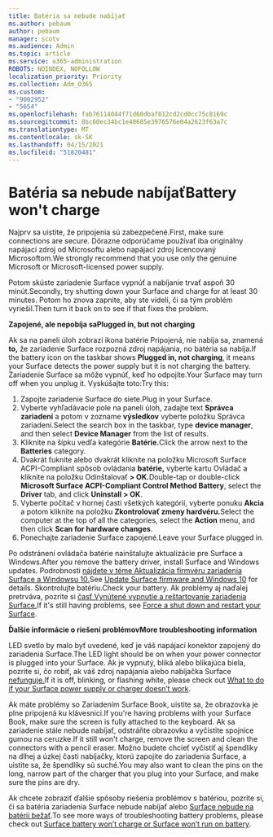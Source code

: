 ```yaml
---
title: Batéria sa nebude nabíjať
ms.author: pebaum
author: pebaum
manager: scotv
ms.audience: Admin
ms.topic: article
ms.service: o365-administration
ROBOTS: NOINDEX, NOFOLLOW
localization_priority: Priority
ms.collection: Adm_O365
ms.custom:
- "9002952"
- "5654"
ms.openlocfilehash: fab76114044f71d60dbaf812cd2cd0cc75c8169c
ms.sourcegitcommit: 8bc60ec34bc1e40685e3976576e04a2623f63a7c
ms.translationtype: MT
ms.contentlocale: sk-SK
ms.lasthandoff: 04/15/2021
ms.locfileid: "51820481"
---
```

# <a name="battery-wont-charge"></a><span data-ttu-id="3fc4f-102">Batéria sa nebude nabíjať</span><span class="sxs-lookup"><span data-stu-id="3fc4f-102">Battery won't charge</span></span>

<span data-ttu-id="3fc4f-103">Najprv sa uistite, že pripojenia sú zabezpečené.</span><span class="sxs-lookup"><span data-stu-id="3fc4f-103">First, make sure connections are secure.</span></span> <span data-ttu-id="3fc4f-104">Dôrazne odporúčame používať iba originálny napájací zdroj od Microsoftu alebo napájací zdroj licencovaný Microsoftom.</span><span class="sxs-lookup"><span data-stu-id="3fc4f-104">We strongly recommend that you use only the genuine Microsoft or Microsoft-licensed power supply.</span></span>

<span data-ttu-id="3fc4f-105">Potom skúste zariadenie Surface vypnúť a nabíjanie trvať aspoň 30 minút.</span><span class="sxs-lookup"><span data-stu-id="3fc4f-105">Secondly, try shutting down your Surface and charge for at least 30 minutes.</span></span> <span data-ttu-id="3fc4f-106">Potom ho znova zapnite, aby ste videli, či sa tým problém vyriešil.</span><span class="sxs-lookup"><span data-stu-id="3fc4f-106">Then turn it back on to see if that fixes the problem.</span></span>

<span data-ttu-id="3fc4f-107">**Zapojené, ale nepobíja sa**</span><span class="sxs-lookup"><span data-stu-id="3fc4f-107">**Plugged in, but not charging**</span></span>

<span data-ttu-id="3fc4f-108">Ak sa na paneli úloh zobrazí ikona batérie Pripojená, nie nabíja sa, znamená **to,** že zariadenie Surface rozpozná zdroj napájania, no batéria sa nabíja.</span><span class="sxs-lookup"><span data-stu-id="3fc4f-108">If the battery icon on the taskbar shows **Plugged in, not charging**, it means your Surface detects the power supply but it is not charging the battery.</span></span> <span data-ttu-id="3fc4f-109">Zariadenie Surface sa môže vypnúť, keď ho odpojíte.</span><span class="sxs-lookup"><span data-stu-id="3fc4f-109">Your Surface may turn off when you unplug it.</span></span> <span data-ttu-id="3fc4f-110">Vyskúšajte toto:</span><span class="sxs-lookup"><span data-stu-id="3fc4f-110">Try this:</span></span>

1. <span data-ttu-id="3fc4f-111">Zapojte zariadenie Surface do siete.</span><span class="sxs-lookup"><span data-stu-id="3fc4f-111">Plug in your Surface.</span></span>
2. <span data-ttu-id="3fc4f-112">Vyberte vyhľadávacie pole na paneli úloh, zadajte text **Správca zariadení** a potom v zozname **výsledkov** vyberte položku Správca zariadení.</span><span class="sxs-lookup"><span data-stu-id="3fc4f-112">Select the search box in the taskbar, type **device manager**, and then select **Device Manager** from the list of results.</span></span>
3. <span data-ttu-id="3fc4f-113">Kliknite na šípku vedľa kategórie **Batérie.**</span><span class="sxs-lookup"><span data-stu-id="3fc4f-113">Click the arrow next to the **Batteries** category.</span></span>
4. <span data-ttu-id="3fc4f-114">Dvakrát ťuknite alebo dvakrát kliknite na položku Microsoft Surface  ACPI-Compliant spôsob ovládania **batérie,** vyberte kartu Ovládač a kliknite na položku Odinštalovať **> OK.**</span><span class="sxs-lookup"><span data-stu-id="3fc4f-114">Double-tap or double-click **Microsoft Surface ACPI-Compliant Control Method Battery**, select the **Driver** tab, and click **Uninstall > OK**.</span></span>
5. <span data-ttu-id="3fc4f-115">Vyberte počítač v hornej časti všetkých kategórií, vyberte ponuku **Akcia** a potom kliknite na položku **Zkontrolovať zmeny hardvéru.**</span><span class="sxs-lookup"><span data-stu-id="3fc4f-115">Select the computer at the top of all the categories, select the **Action** menu, and then click **Scan for hardware changes**.</span></span>
6. <span data-ttu-id="3fc4f-116">Ponechajte zariadenie Surface zapojené.</span><span class="sxs-lookup"><span data-stu-id="3fc4f-116">Leave your Surface plugged in.</span></span>

<span data-ttu-id="3fc4f-117">Po odstránení ovládača batérie nainštalujte aktualizácie pre Surface a Windows.</span><span class="sxs-lookup"><span data-stu-id="3fc4f-117">After you remove the battery driver, install Surface and Windows updates.</span></span> <span data-ttu-id="3fc4f-118">Podrobnosti [nájdete v téme Aktualizácia firmvéru zariadenia Surface a Windowsu 10.](https://support.microsoft.com/help/4023505)</span><span class="sxs-lookup"><span data-stu-id="3fc4f-118">See [Update Surface firmware and Windows 10](https://support.microsoft.com/help/4023505) for details.</span></span> <span data-ttu-id="3fc4f-119">Skontrolujte batériu.</span><span class="sxs-lookup"><span data-stu-id="3fc4f-119">Check your battery.</span></span> <span data-ttu-id="3fc4f-120">Ak problémy aj naďalej pretrváva, pozrite si [časť Vynútené vypnutie a reštartovanie zariadenia Surface.](https://support.microsoft.com/help/4036280/surface-force-a-shut-down-and-restart-your-surface)</span><span class="sxs-lookup"><span data-stu-id="3fc4f-120">If it's still having problems, see [Force a shut down and restart your Surface](https://support.microsoft.com/help/4036280/surface-force-a-shut-down-and-restart-your-surface).</span></span>

<span data-ttu-id="3fc4f-121">**Ďalšie informácie o riešení problémov**</span><span class="sxs-lookup"><span data-stu-id="3fc4f-121">**More troubleshooting information**</span></span>

<span data-ttu-id="3fc4f-122">LED svetlo by malo byť uvedené, keď je váš napájací konektor zapojený do zariadenia Surface.</span><span class="sxs-lookup"><span data-stu-id="3fc4f-122">The LED light should be on when your power connector is plugged into your Surface.</span></span> <span data-ttu-id="3fc4f-123">Ak je vypnutý, bliká alebo blikajúca biela, pozrite si, čo robiť, ak váš zdroj napájania alebo nabíjačka Surface [nefunguje.](https://support.microsoft.com/help/4484763/surface-fix-issues-with-your-power-supply)</span><span class="sxs-lookup"><span data-stu-id="3fc4f-123">If it is off, blinking, or flashing white, please check out [What to do if your Surface power supply or charger doesn’t work](https://support.microsoft.com/help/4484763/surface-fix-issues-with-your-power-supply).</span></span> 

<span data-ttu-id="3fc4f-124">Ak máte problémy so Zariadením Surface Book, uistite sa, že obrazovka je plne pripojená ku klávesnici.</span><span class="sxs-lookup"><span data-stu-id="3fc4f-124">If you're having problems with your Surface Book, make sure the screen is fully attached to the keyboard.</span></span> <span data-ttu-id="3fc4f-125">Ak sa zariadenie stále nebude nabíjať, odstráňte obrazovku a vyčistite spojnice gumou na ceruzke.</span><span class="sxs-lookup"><span data-stu-id="3fc4f-125">If it still won't charge, remove the screen and clean the connectors with a pencil eraser.</span></span> <span data-ttu-id="3fc4f-126">Možno budete chcieť vyčistiť aj špendlíky na dlhej a úzkej časti nabíjačky, ktorú zapojite do zariadenia Surface, a uistite sa, že špendlíky sú suché.</span><span class="sxs-lookup"><span data-stu-id="3fc4f-126">You may also want to clean the pins on the long, narrow part of the charger that you plug into your Surface, and make sure the pins are dry.</span></span>

<span data-ttu-id="3fc4f-127">Ak chcete zobraziť ďalšie spôsoby riešenia problémov s batériou, pozrite si, či sa batéria zariadenia Surface nebude nabíjať alebo [Surface nebude na batérii bežať](https://support.microsoft.com/help/4023536/surface-surface-battery-wont-charge).</span><span class="sxs-lookup"><span data-stu-id="3fc4f-127">To see more ways of troubleshooting battery problems, please check out [Surface battery won’t charge or Surface won’t run on battery](https://support.microsoft.com/help/4023536/surface-surface-battery-wont-charge).</span></span>
